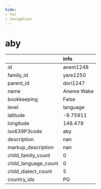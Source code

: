 ```yaml
---
hide:
- toc
- navigation
---
```

# aby
|                      | info       |
|:---------------------|:-----------|
| id                   | anem1248   |
| family_id            | yare1250   |
| parent_id            | dori1247   |
| name                 | Aneme Wake |
| bookkeeping          | False      |
| level                | language   |
| latitude             | -9.75911   |
| longitude            | 148.479    |
| iso639P3code         | aby        |
| description          | nan        |
| markup_description   | nan        |
| child_family_count   | 0          |
| child_language_count | 0          |
| child_dialect_count  | 5          |
| country_ids          | PG         |